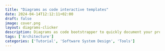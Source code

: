 ```yaml
---
title: "Diagrams as code interactive templates"
date: 2024-04-14T12:12:11+02:00
draft: false
image: cover.png
layout: diagrams-clicker
description: Diagrams as code bootstrapper to quickly document your project.
tags: ['Architecture']
categories: ['Tutorial', 'Software System Design', 'Tools']
---
```

